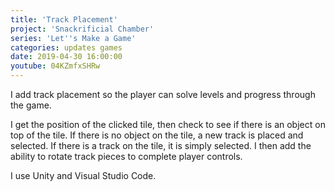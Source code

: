 ```yaml
---
title: 'Track Placement'
project: 'Snackrificial Chamber'
series: 'Let''s Make a Game'
categories: updates games
date: 2019-04-30 16:00:00
youtube: 04KZmfxSHRw
---
```

I add track placement so the player can solve levels and progress through the game.

<!-- more -->

I get the position of the clicked tile, then check to see if there is an object on top of the tile.  If there is no object on the tile, a new track is placed and selected.  If there is a track on the tile, it is simply selected.  I then add the ability to rotate track pieces to complete player controls.

I use Unity and Visual Studio Code.